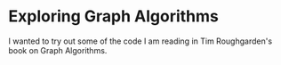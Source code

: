 # Exploring Graph Algorithms

I wanted to try out some of the code I am reading in Tim Roughgarden's book on Graph Algorithms. 
